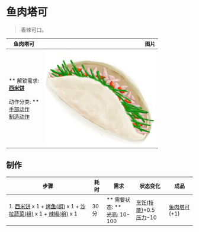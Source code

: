 # 鱼肉塔可  
> 香辣可口。  
  
  鱼肉塔可  |   图片   
 ----  |  ----:   
 ** 解锁需求: **<br>[西米饼](SagoFlatbread.md)<br><br>** 动作分类: **<br>[手部动作](HandAction.md)<br>[制造动作](CraftAction.md)  |  <img decoding="async" src="Sprite/FishTaco.png" href="a.md" style="max-width:300px;max-height:300px;">   
  
## 制作  
步骤  |  耗时  |  需求  |  状态变化  |  成品  
----  |  ----  |  ----  |  ----  |  ----  
1. [西米饼](SagoFlatbread.md) x 1 + [烤鱼(组)](GpTag_FishCooked.md) x 1 + [沙拉蔬菜(组)](GpTag_SaladGreens.md) x 1 + [辣椒(组)](GpTag_Chilli.md) x 1  |  30分  |  ** 需要状态: **<br>[光亮](Light.md): 10-100  |  [烹饪(技能)](Skill_Cooking.md)+0.5<br>[压力](Stress.md)-10  |  [鱼肉塔可](FishTaco.md)(+1)  


<script>document.title="鱼肉塔可 - 卡牌生存百科 Card Survival Wiki";</script>